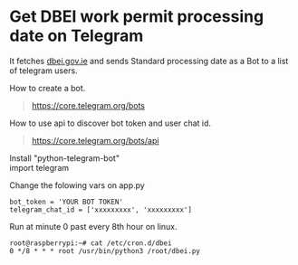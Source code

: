 # Get DBEI work permit processing date on Telegram

It fetches [dbei.gov.ie](https://dbei.gov.ie/en/What-We-Do/Workplace-and-Skills/Employment-Permits/Current-Application-Processing-Dates) and sends Standard processing date as a Bot to a list of telegram users.

How to create a bot.
> https://core.telegram.org/bots

How to use api to discover bot token and user chat id.
> https://core.telegram.org/bots/api


Install "python-telegram-bot"  
import telegram

Change the folowing vars on app.py
```
bot_token = 'YOUR BOT TOKEN'
telegram_chat_id = ['xxxxxxxxx', 'xxxxxxxxx']
```

Run at minute 0 past every 8th hour on linux.
```
root@raspberrypi:~# cat /etc/cron.d/dbei
0 */8 * * * root /usr/bin/python3 /root/dbei.py
```
